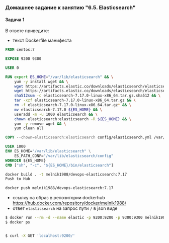 ### Домашнее задание к занятию "6.5. Elasticsearch"

#### Задача 1

В ответе приведите:
- текст Dockerfile манифеста
```dockerfile
FROM centos:7

EXPOSE 9200 9300

USER 0

RUN export ES_HOME="/var/lib/elasticsearch" && \
    yum -y install wget && \
    wget https://artifacts.elastic.co/downloads/elasticsearch/elasticsearch-7.17.0-linux-x86_64.tar.gz && \
    wget https://artifacts.elastic.co/downloads/elasticsearch/elasticsearch-7.17.0-linux-x86_64.tar.gz.sha512 && \
    sha512sum -c elasticsearch-7.17.0-linux-x86_64.tar.gz.sha512 && \
    tar -xzf elasticsearch-7.17.0-linux-x86_64.tar.gz && \
    rm -f elasticsearch-7.17.0-linux-x86_64.tar.gz* && \
    mv elasticsearch-7.17.0 ${ES_HOME} && \
    useradd -m -u 1000 elasticsearch && \
    chown elasticsearch:elasticsearch -R ${ES_HOME} && \
    yum -y remove wget && \
    yum clean all

COPY --chown=elasticsearch:elasticsearch config/elasticsearch.yml /var/lib/elasticsearch/config/

USER 1000
ENV ES_HOME="/var/lib/elasticsearch" \
    ES_PATH_CONF="/var/lib/elasticsearch/config"
WORKDIR ${ES_HOME}
CMD ["sh", "-c", "${ES_HOME}/bin/elasticsearch"]
```
```bash
docker build . -t melnik1988/devops-elasticsearch:7.17
Push to Hub

docker push melnik1988/devops-elasticsearch:7.17
```
- ссылку на образ в репозитории dockerhub
https://hub.docker.com/repository/docker/melnik1988/
- ответ `elasticsearch` на запрос пути `/` в json виде
```bash
$ docker run --rm -d --name elastic -p 9200:9200 -p 9300:9300 melnik1988/devops-elasticsearch:8.2.0
$ docker ps


$ curl -X GET 'localhost:9200/'
```
```json